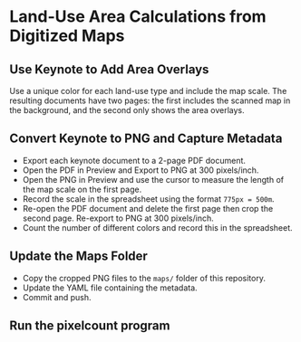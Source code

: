# Land-Use Area Calculations from Digitized Maps

## Use Keynote to Add Area Overlays

Use a unique color for each land-use type and include the map scale.  The resulting documents have two pages:
the first includes the scanned map in the background, and the second only shows the area overlays.

## Convert Keynote to PNG and Capture Metadata

* Export each keynote document to a 2-page PDF document.
* Open the PDF in Preview and Export to PNG at 300 pixels/inch.
* Open the PNG in Preview and use the cursor to measure the length of the map scale on the first page.
* Record the scale in the spreadsheet using the format `775px = 500m`.
* Re-open the PDF document and delete the first page then crop the second page. Re-export to PNG at 300 pixels/inch.
* Count the number of different colors and record this in the spreadsheet.

## Update the Maps Folder

* Copy the cropped PNG files to the `maps/` folder of this repository.
* Update the YAML file containing the metadata.
* Commit and push.

## Run the pixelcount program

